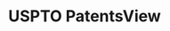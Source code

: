 ---
bigquery: https://console.cloud.google.com/bigquery?p=patents-public-data&d=patentsview&page=dataset
citation: Attribution should be given to PatentsView for use, distribution, or derivative
  works.
code: https://github.com/CSSIP-AIR/PatentsView-Code-Snippets/
contributors: USPTO
cost: None
description: 'PatentsView includes US patent data including raw data (summaries, applications,
  pregrant applications), disambugations of inventors and assignees, and inventor
  gender estimates.  Also foreign priority data, # of figures and sheets, and government
  interest statements.'
documentation: https://patentsview.org/query/builder-faqs
last_edit: 04/07/2022, 10:59:55
location: https://patentsview.org/
maintained_by: USPTO
record_creation_timestamp: 12/2/2020 17:20:46
schema_fields:
- disamb_assignee_id_20191008
- classification_level
- disamb_inventor_id_20200630
- kind
- disamb_assignee_id_20190312
- group_id
- level_one
- contract_award_number
- filename
- dependent
- gi_statement
- level_two
- citation_id
- ipc_class
- ipc_version_indicator
- organization_id
- action_date
- category_id
- disamb_assignee_id_20190820
- classification_value
- county_fips
- fname
- country_transformed
- classification_status
- disamb_assignee_id_20181127
- inventor_id
- term_extension
- organization
- name_last
- subgroup_id
- disamb_inventor_id_20190312
- disamb_assignee_id_20200331
- male
- reldocno
- disclaimer_date
- location_id
- disamb_inventor_id_20200331
- disamb_assignee_id_20200630
- application_id
- relkind
- disamb_inventor_id_20171003
- lapse_of_patent
- num_claims
- abstract
- disamb_inventor_id_20171226
- latin_name
- longitude
- state_fips
- country
- rule_47
- rel_id
- subclass
- field_title
- lawyer_id
- applicant_type
- main_group
- num
- rawinventor_id
- disamb_inventor_id_20181127
- f371_date
- disamb_assignee_id_20191231
- term_disclaimer
- doctype
- disamb_inventor_id_20191008
- group
- field_id
- disamb_inventor_id_20170808
- num_figures
- section_id
- _371_date
- title
- subgroup
- disamb_inventor_id_20201229
- patent_id
- name_first
- disamb_inventor_id_20170307
- latlong
- publication_number
- state
- term_grant
- number
- subclass_id
- num_sheets
- disamb_inventor_id_20190820
- date
- id
- f102_date
- disamb_assignee_id_20200929
- latitude
- sector_title
- series_code
- county
- type
- sequence
- text
- male_flag
- rawlocation_id
- rawassignee_id
- section
- designation
- uuid
- attribution_status
- disamb_inventor_id_20180528
- disamb_inventor_id_20191231
- status
- doc_type
- subcategory_id
- length
- classification_data_source
- assignee_id
- disamb_inventor_id_20200929
- deceased
- subsection_id
- name
- _102_date
- category
- lname
- withdrawn
- variety
- role
- city
- mainclass_id
- symbol_position
- exemplary
- level_three
shortname: patentsview
tags:
- disambiguation
- United States
- gender
terms_of_use: Creative Commons Attribution 4.0 International License.
timeframe: 1963-1999
title: USPTO PatentsView
uuid: cf1780b1-e265-4e49-8d1d-83b9cfe0fd9a
---